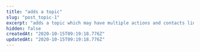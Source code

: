 ```yaml
---
title: "adds a topic"
slug: "post_topic-1"
excerpt: "adds a topic which may have multiple actions and contacts linked to it"
hidden: false
createdAt: "2020-10-15T09:19:18.776Z"
updatedAt: "2020-10-15T09:19:18.776Z"
---
```

